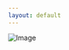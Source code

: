 ```yaml
---
layout: default
---
```

![Image](https://raw.githubusercontent.com/tetsukayama/tetsukayama.github.io/master/_images/11531636.png)
